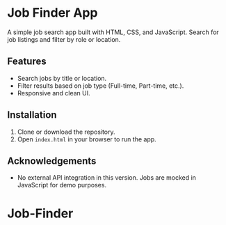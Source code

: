 # Job Finder App

A simple job search app built with HTML, CSS, and JavaScript. Search for job listings and filter by role or location.

## Features

- Search jobs by title or location.
- Filter results based on job type (Full-time, Part-time, etc.).
- Responsive and clean UI.

## Installation

1. Clone or download the repository.
2. Open `index.html` in your browser to run the app.

## Acknowledgements

- No external API integration in this version. Jobs are mocked in JavaScript for demo purposes.
# Job-Finder
